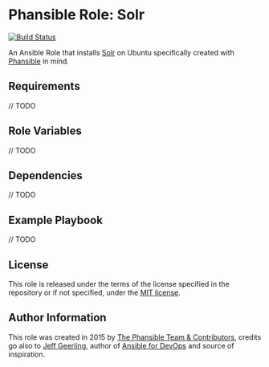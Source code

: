 # Phansible Role: Solr

[![Build Status](https://travis-ci.org/phansible/role-solr.svg?branch=master)](https://travis-ci.org/phansible/role-solr)

An Ansible Role that installs [Solr](http://lucene.apache.org/solr/) on Ubuntu specifically created with [Phansible](http://phansible.com/) in mind.

## Requirements

// TODO

## Role Variables

// TODO

## Dependencies

// TODO

## Example Playbook

// TODO

## License

This role is released under the terms of the license specified in the repository or if not specified, under the [MIT license](https://raw.githubusercontent.com/phansible/role-solr/master/LICENSE).

## Author Information

This role was created in 2015 by [The Phansible Team & Contributors](https://github.com/phansible/role-solr/graphs/contributors), credits go also to [Jeff Geerling](http://jeffgeerling.com/), author of [Ansible for DevOps](http://ansiblefordevops.com/) and source of inspiration.
